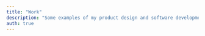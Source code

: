 ```yaml
---
title: "Work"
description: "Some examples of my product design and software development work"
auth: true
---
```

